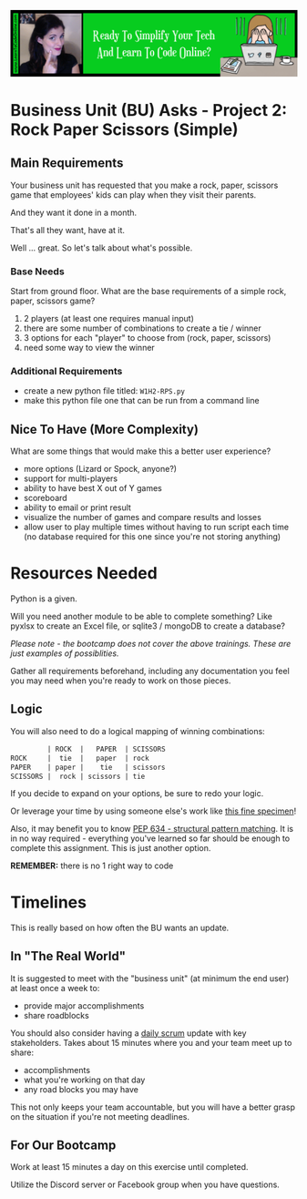 <a href='https://www.learntocodeonline.com/'><img src='https://github.com/ProsperousHeart/TrainingUsingJupyter/blob/master/IMGs/learn-to-code-online.png?raw=true'></a>

# Business Unit (BU) Asks - Project 2:  Rock Paper Scissors (Simple)

## Main Requirements

Your business unit has requested that you make a rock, paper, scissors
game that employees' kids can play when they visit their parents.

And they want it done in a month.

That's all they want, have at it.

Well ... great. So let's talk about what's possible.

### Base Needs

Start from ground floor. What are the base requirements of a simple
rock, paper, scissors game?

1. 2 players (at least one requires manual input)
2. there are some number of combinations to create a tie / winner
3. 3 options for each "player" to choose from (rock, paper, scissors)
4. need some way to view the winner

### Additional Requirements

- create a new python file titled:  `W1H2-RPS.py`
- make this python file one that can be run from a command line

## Nice To Have (More Complexity)

What are some things that would make this a better user experience?
- more options (Lizard or Spock, anyone?)
- support for multi-players
- ability to have best X out of Y games
- scoreboard
- ability to email or print result
- visualize the number of games and compare results and losses
- allow user to play multiple times without having to run script each time
    (no database required for this one since you're not storing anything)

# Resources Needed

Python is a given.

Will you need another module to be able to complete something? Like pyxlsx
to create an Excel file, or sqlite3 / mongoDB to create a database?

_Please note - the bootcamp does not cover the above trainings. These are just examples of possiblities._

Gather all requirements beforehand, including any documentation you feel you may need when you're ready to work on those pieces.

## Logic

You will also need to do a logical mapping of winning combinations:

             | ROCK  |   PAPER  | SCISSORS
    ROCK     |  tie  |   paper  | rock
    PAPER    | paper |    tie   | scissors
    SCISSORS |  rock | scissors | tie

If you decide to expand on your options, be sure to redo your logic.

Or leverage your time by using someone else's work like [this fine specimen](https://www.liquidfractal.org/gallery/image/196-rock-paper-scissors-lizard-spock-spider-man-batman-wizard-glock)!

Also, it may benefit you to know [PEP 634 - structural pattern matching](https://docs.python.org/3/whatsnew/3.10.html#pep-634-structural-pattern-matching). It is in no way required - everything you've learned so far should be enough to complete this assignment. This is just another option.

**REMEMBER:** there is no 1 right way to code

# Timelines

This is really based on how often the BU wants an update.

## In "The Real World"
 
It is suggested to meet with the "business unit" (at minimum the end user) at least once a week to:
- provide major accomplishments
- share roadblocks

You should also consider having a [daily scrum](https://www.scrum.org/resources/what-is-a-daily-scrum) update with key stakeholders. Takes about 15 minutes
where you and your team meet up to share:
- accomplishments
- what you're working on that day
- any road blocks you may have

This not only keeps your team accountable, but you will have a better grasp
on the situation if you're not meeting deadlines.

## For Our Bootcamp

Work at least 15 minutes a day on this exercise until completed.

Utilize the Discord server or Facebook group when you have questions.
